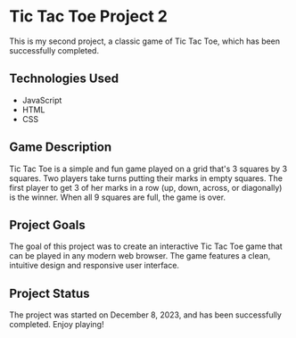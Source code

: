 # Tic Tac Toe Project 2

This is my second project, a classic game of Tic Tac Toe, which has been successfully completed.

## Technologies Used

- JavaScript
- HTML
- CSS

## Game Description

Tic Tac Toe is a simple and fun game played on a grid that's 3 squares by 3 squares. Two players take turns putting their marks in empty squares. The first player to get 3 of her marks in a row (up, down, across, or diagonally) is the winner. When all 9 squares are full, the game is over.

## Project Goals

The goal of this project was to create an interactive Tic Tac Toe game that can be played in any modern web browser. The game features a clean, intuitive design and responsive user interface.

## Project Status

The project was started on December 8, 2023, and has been successfully completed. Enjoy playing!
